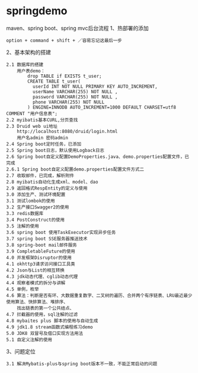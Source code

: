 # springdemo
maven、spring boot、spring mvc后台流程
1、热部署的添加

    option + command + shift + ／容易忘记这最后一步
2、基本架构的搭建

    2.1 数据库的搭建
        用户表demo：        
            drop TABLE if EXISTS t_user;
            CREATE TABLE t_user(
              userId INT NOT NULL PRIMARY KEY AUTO_INCREMENT,
              userName VARCHAR(255) NOT NULL ,
              password VARCHAR(255) NOT NULL ,
              phone VARCHAR(255) NOT NULL
            ) ENGINE=INNODB AUTO_INCREMENT=1000 DEFAULT CHARSET=utf8 COMMENT "用户信息表";
    2.2 myibatis基本CURL,分页查找
    2.3 Druid web ui地址
        http://localhost:8080/druid/login.html
        用户名admin 密码admin    
    2.4 Spring boot定时任务，已添加
    2.5 Spring boot日志，默认使用Logback日志
    2.6 Spring boot自定义配置DemoProperties.java、demo.properties配置文件，已完成
    2.6.1 Spring boot自定义配置demo.properties配置文件方式二   
    2.7 收取邮件，已完成，解析附件
    2.8 myibatis自动化生成xml、model、dao 
    2.9 返回格式RespEntity的定义与使用 
    3.0 添加生产、测试环境配置
    3.1 测试lombok的使用
    3.2 生产接口Swagger2的使用
    3.3 redis数据库
    3.4 PostConstruct的使用
    3.5 注解的使用
    3.6 spring boot 使用TaskExecutor实现异步任务
    3.7 spring boot SSE服务器推送技术
    3.8 spring-boot mail邮件服务
    3.9 CompletableFuture的使用
    4.0 并发框架Disruptor的使用
    4.1 okhttp3请求访问接口工具类
    4.2 Json与List的相互转换
    4.3 jdk动态代理、cglib动态代理
    4.4 观察者模式的拆分与讲解
    4.5 单例，枚举
    4.6 算法：判断是否有环、大数据重复数字、二叉树的遍历、合并两个有序链表、LRU最近最少使用算法、快排算法、堆排序、
        找出链表的第一个公共结点、
    4.7 拦截器的使用，sql注解的过滤
    4.8 mybaites plus 脚本的使用与自动生成
    4.9 jdk1.8 stream函数式编程练习demo
    5.0 JDK8 双冒号及借口实现方法用法
    5.1 自定义注解的使用
    
3、问题定位
    
    3.1 解决Mybatis-plus与spring boot版本不一致，不能正常启动的问题